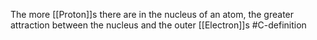 The more [[Proton]]s there are in the nucleus of an atom, the greater attraction between the nucleus and the outer [[Electron]]s
#C-definition